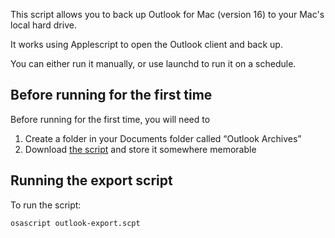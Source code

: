 This script allows you to back up Outlook for Mac (version 16) to your Mac's local hard drive.

It works using Applescript to open the Outlook client and back up.

You can either run it manually, or use launchd to run it on a schedule.

## Before running for the first time

Before running for the first time, you will need to 

1. Create a folder in your Documents folder called “Outlook Archives”
2. Download [the script](./outlook-export.scpt) and store it somewhere memorable

## Running the export script

To run the script:

```
osascript outlook-export.scpt
```
